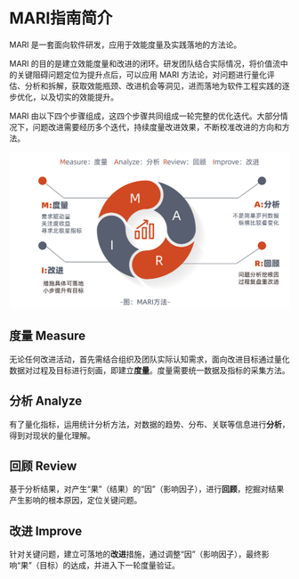# MARI指南简介

MARI 是一套面向软件研发，应用于效能度量及实践落地的方法论。

MARI 的目的是建立效能度量和改进的闭环。研发团队结合实际情况，将价值流中的关键阻碍问题定位为提升点后，可以应用 MARI 方法论，对问题进行量化评估、分析和拆解，获取效能瓶颈、改进机会等洞见，进而落地为软件工程实践的逐步优化，以及切实的效能提升。

MARI 由以下四个步骤组成，这四个步骤共同组成一轮完整的优化迭代。大部分情况下，问题改进需要经历多个迭代，持续度量改进效果，不断校准改进的方向和方法。

![](.gitbook/assets/jian-jie-.svg)

## **度量 Measure**

无论任何改进活动，首先需结合组织及团队实际认知需求，面向改进目标通过量化数据对过程及目标进行刻画，即建立**度量**。度量需要统一数据及指标的采集方法。

## **分析 Analyze**

有了量化指标，运用统计分析方法，对数据的趋势、分布、关联等信息进行**分析**，得到对现状的量化理解。

## **回顾 Review**

基于分析结果，对产生“果”（结果）的“因”（影响因子），进行**回顾**，挖掘对结果产生影响的根本原因，定位关键问题。

## **改进 Improve**

针对关键问题，建立可落地的**改进**措施，通过调整“因”（影响因子），最终影响“果”（目标）的达成，并进入下一轮度量验证。

